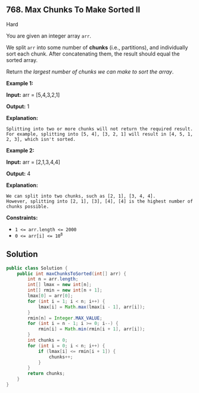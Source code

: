## 768\. Max Chunks To Make Sorted II

Hard

You are given an integer array `arr`.

We split `arr` into some number of **chunks** (i.e., partitions), and individually sort each chunk. After concatenating them, the result should equal the sorted array.

Return _the largest number of chunks we can make to sort the array_.

**Example 1:**

**Input:** arr = [5,4,3,2,1]

**Output:** 1

**Explanation:**

    Splitting into two or more chunks will not return the required result.
    For example, splitting into [5, 4], [3, 2, 1] will result in [4, 5, 1, 2, 3], which isn't sorted. 

**Example 2:**

**Input:** arr = [2,1,3,4,4]

**Output:** 4

**Explanation:**

    We can split into two chunks, such as [2, 1], [3, 4, 4].
    However, splitting into [2, 1], [3], [4], [4] is the highest number of chunks possible. 

**Constraints:**

*   `1 <= arr.length <= 2000`
*   <code>0 <= arr[i] <= 10<sup>8</sup></code>

## Solution

```java
public class Solution {
    public int maxChunksToSorted(int[] arr) {
        int n = arr.length;
        int[] lmax = new int[n];
        int[] rmin = new int[n + 1];
        lmax[0] = arr[0];
        for (int i = 1; i < n; i++) {
            lmax[i] = Math.max(lmax[i - 1], arr[i]);
        }
        rmin[n] = Integer.MAX_VALUE;
        for (int i = n - 1; i >= 0; i--) {
            rmin[i] = Math.min(rmin[i + 1], arr[i]);
        }
        int chunks = 0;
        for (int i = 0; i < n; i++) {
            if (lmax[i] <= rmin[i + 1]) {
                chunks++;
            }
        }
        return chunks;
    }
}
```
